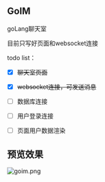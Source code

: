 ## GoIM
goLang聊天室

目前只写好页面和websocket连接   

todo list：   

- [x] ~~聊天室页面~~

- [x] ~~websocket连接，可发送消息~~

- [ ] 数据库连接

- [ ] 用户登录连接

- [ ] 页面用户数据渲染

## 预览效果

![goim.png](https://i.loli.net/2020/12/29/XtuTCOMqfajHS5y.png)
